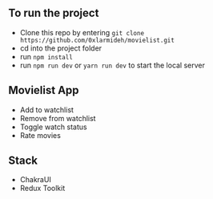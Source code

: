 ## To run the project
- Clone this repo by entering `git clone https://github.com/0xlarmideh/movielist.git`
- cd into the project folder
- run `npm install`
- run `npm run dev` or `yarn run dev` to start the local server

## Movielist App

- Add to watchlist
- Remove from watchlist
- Toggle watch status
- Rate movies

## Stack

- ChakraUI
- Redux Toolkit
